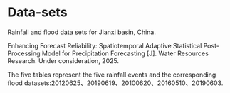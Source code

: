 # Data-sets
Rainfall and flood data sets for Jianxi basin, China.

Enhancing Forecast Reliability: Spatiotemporal Adaptive Statistical Post-Processing Model for Precipitation Forecasting [J]. Water Resources Research. Under consideration, 2025.

The five tables represent the five rainfall events and the corresponding flood datasets:20120625、20190619、20100620、20160510、20190603.
